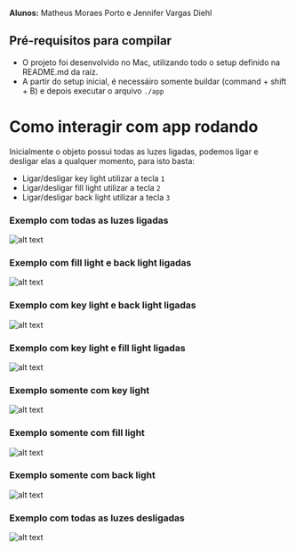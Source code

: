**Alunos:** Matheus Moraes Porto e Jennifer Vargas Diehl

## Pré-requisitos para compilar
- O projeto foi desenvolvido no Mac, utilizando todo o setup definido na README.md da raíz.
- A partir do setup inicial, é necessáiro somente buildar (command + shift + B) e depois executar o arquivo `./app`

# Como interagir com app rodando
Inicialmente o objeto possui todas as luzes ligadas, podemos ligar e desligar elas a qualquer momento, para isto basta:
- Ligar/desligar key light utilizar a tecla `1`
- Ligar/desligar fill light utilizar a tecla `2`
- Ligar/desligar back light utilizar a tecla `3`

### Exemplo com todas as luzes ligadas
![alt text](prints/image-0.png)

### Exemplo com fill light e back light ligadas
![alt text](prints/image-1.png)

### Exemplo com key light e back light ligadas
![alt text](prints/image-2.png)

### Exemplo com key light e fill light ligadas
![alt text](prints/image-3.png)

### Exemplo somente com key light
![alt text](prints/image-4.png)

### Exemplo somente com fill light
![alt text](prints/image-5.png)

### Exemplo somente com back light
![alt text](prints/image-6.png)

### Exemplo com todas as luzes desligadas
![alt text](prints/image-7.png)
